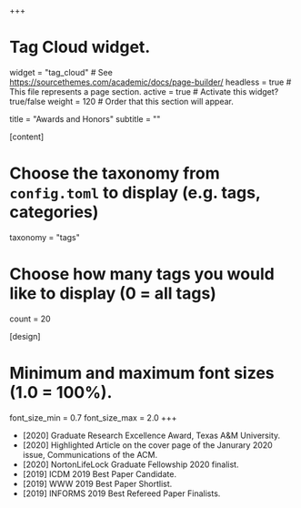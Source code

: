 +++
# Tag Cloud widget.
widget = "tag_cloud"  # See https://sourcethemes.com/academic/docs/page-builder/
headless = true  # This file represents a page section.
active = true  # Activate this widget? true/false
weight = 120  # Order that this section will appear.

title = "Awards and Honors"
subtitle = ""

[content]
  # Choose the taxonomy from `config.toml` to display (e.g. tags, categories)
  taxonomy = "tags"
  
  # Choose how many tags you would like to display (0 = all tags)
  count = 20

[design]
  # Minimum and maximum font sizes (1.0 = 100%).
  font_size_min = 0.7
  font_size_max = 2.0
+++

* [2020] Graduate Research Excellence Award, Texas A&M University.
* [2020] Highlighted Article on the cover page of the Janurary 2020 issue, Communications of the ACM.
* [2020] NortonLifeLock Graduate Fellowship 2020 finalist.
* [2019] ICDM 2019 Best Paper Candidate.
* [2019] WWW 2019 Best Paper Shortlist.
* [2019] INFORMS 2019 Best Refereed Paper Finalists.